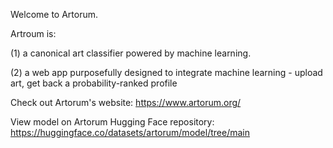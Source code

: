 Welcome to Artorum. 

Artroum is:

(1) a canonical art classifier powered by machine learning.

(2) a web app purposefully designed to integrate machine learning - upload art, get back a probability-ranked profile 

Check out Artorum's website: https://www.artorum.org/ 

View model on Artorum Hugging Face repository: https://huggingface.co/datasets/artorum/model/tree/main
